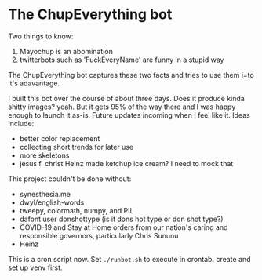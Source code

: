 # The ChupEverything bot

Two things to know:

1. Mayochup is an abomination
2. twitterbots such as 'FuckEveryName' are funny in a stupid way

The ChupEverything bot captures these two facts and tries to use them i=to it's adavantage.

I built this bot over the course of about three days. Does it produce kinda shitty images? yeah. But it gets 95% of the way there and I was happy enough to launch it as-is.
Future updates incoming when I feel like it. Ideas include:

* better color replacement
* collecting short trends for later use
* more skeletons
* jesus f. christ Heinz made ketchup ice cream? I need to mock that

This project couldn't be done without:

* synesthesia.me
* dwyl/english-words
* tweepy, colormath, numpy, and PIL
* dafont user donshottype (is it dons hot type or don shot type?)
* COVID-19 and Stay at Home orders from our nation's caring and responsible governors, particularly Chris Sununu
* Heinz

This is a cron script now. Set `./runbot.sh` to execute in crontab. create and set up venv first.
